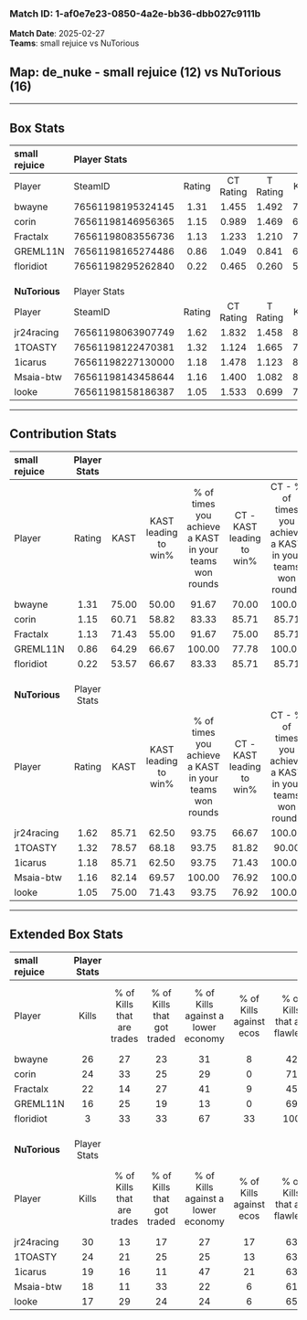### Match ID: 1-af0e7e23-0850-4a2e-bb36-dbb027c9111b  
**Match Date**: 2025-02-27  
**Teams**: small rejuice vs NuTorious  

## **Map**: de_nuke - small rejuice (12) vs NuTorious (16)  
---  

## Box Stats  

| **small rejuice** | Player Stats      |        |           |          |       |       |       |         |        |      |     |
| :- | :- | :-: | :-: | :-: | :-: | :-: | :-: | :-: | :-: | :-: | :-: |
| Player            | SteamID           | Rating | CT Rating | T Rating | KAST  |  ADR  | Kills | Assists | Deaths | K/D  | HS% |
| bwayne            | 76561198195324145 |  1.31  |   1.455   |  1.492   | 75.00 | 96.1  |  26   |    4    |   22   | 1.18 | 53  |
| corin             | 76561198146956365 |  1.15  |   0.989   |  1.469   | 60.71 | 90.5  |  24   |    3    |   21   | 1.14 | 70  |
| Fractalx          | 76561198083556736 |  1.13  |   1.233   |  1.210   | 71.43 | 86.4  |  22   |    4    |   22   | 1.00 | 68  |
| GREML11N          | 76561198165274486 |  0.86  |   1.049   |  0.841   | 64.29 | 71.0  |  16   |    7    |   22   | 0.73 | 62  |
| floridiot         | 76561198295262840 |  0.22  |   0.465   |  0.260   | 53.57 | 22.8  |   3   |    6    |   22   | 0.14 | 33  |
|                   |                   |        |           |          |       |       |       |         |        |      |     |
|                   |                   |        |           |          |       |       |       |         |        |      |     |
|                   |                   |        |           |          |       |       |       |         |        |      |     |
| **NuTorious**     | Player Stats      |        |           |          |       |       |       |         |        |      |     |
| Player            | SteamID           | Rating | CT Rating | T Rating | KAST  |  ADR  | Kills | Assists | Deaths | K/D  | HS% |
| jr24racing        | 76561198063907749 |  1.62  |   1.832   |  1.458   | 85.71 | 112.8 |  30   |    7    |   20   | 1.50 | 53  |
| 1TOASTY           | 76561198122470381 |  1.32  |   1.124   |  1.665   | 78.57 | 85.8  |  24   |    8    |   19   | 1.26 | 25  |
| 1icarus           | 76561198227130000 |  1.18  |   1.478   |  1.123   | 85.71 | 63.1  |  19   |    7    |   17   | 1.12 | 47  |
| Msaia-btw         | 76561198143458644 |  1.16  |   1.400   |  1.082   | 82.14 | 68.6  |  18   |    9    |   16   | 1.13 | 55  |
| looke             | 76561198158186387 |  1.05  |   1.533   |  0.699   | 75.00 | 81.8  |  17   |   10    |   20   | 0.85 | 35  |
---  

## Contribution Stats  

| **small rejuice** | Player Stats |       |                      |                                                        |                           |                                                             |                          |                                                            |
| :- | :-: | :-: | :-: | :-: | :-: | :-: | :-: | :-: |
| Player            |    Rating    | KAST  | KAST leading to win% | % of times you achieve a KAST in your teams won rounds | CT - KAST leading to win% | CT - % of times you achieve a KAST in your teams won rounds | T - KAST leading to win% | T - % of times you achieve a KAST in your teams won rounds |
| bwayne            |     1.31     | 75.00 |        50.00         |                         91.67                          |           70.00           |                           100.00                            |          33.33           |                           80.00                            |
| corin             |     1.15     | 60.71 |        58.82         |                         83.33                          |           85.71           |                            85.71                            |          40.00           |                           80.00                            |
| Fractalx          |     1.13     | 71.43 |        55.00         |                         91.67                          |           75.00           |                            85.71                            |          41.67           |                           100.00                           |
| GREML11N          |     0.86     | 64.29 |        66.67         |                         100.00                         |           77.78           |                           100.00                            |          55.56           |                           100.00                           |
| floridiot         |     0.22     | 53.57 |        66.67         |                         83.33                          |           85.71           |                            85.71                            |          50.00           |                           80.00                            |
|                   |              |       |                      |                                                        |                           |                                                             |                          |                                                            |
|                   |              |       |                      |                                                        |                           |                                                             |                          |                                                            |
|                   |              |       |                      |                                                        |                           |                                                             |                          |                                                            |
| **NuTorious**     | Player Stats |       |                      |                                                        |                           |                                                             |                          |                                                            |
| Player            |    Rating    | KAST  | KAST leading to win% | % of times you achieve a KAST in your teams won rounds | CT - KAST leading to win% | CT - % of times you achieve a KAST in your teams won rounds | T - KAST leading to win% | T - % of times you achieve a KAST in your teams won rounds |
| jr24racing        |     1.62     | 85.71 |        62.50         |                         93.75                          |           66.67           |                           100.00                            |          55.56           |                           83.33                            |
| 1TOASTY           |     1.32     | 78.57 |        68.18         |                         93.75                          |           81.82           |                            90.00                            |          54.55           |                           100.00                           |
| 1icarus           |     1.18     | 85.71 |        62.50         |                         93.75                          |           71.43           |                           100.00                            |          50.00           |                           83.33                            |
| Msaia-btw         |     1.16     | 82.14 |        69.57         |                         100.00                         |           76.92           |                           100.00                            |          60.00           |                           100.00                           |
| looke             |     1.05     | 75.00 |        71.43         |                         93.75                          |           76.92           |                           100.00                            |          62.50           |                           83.33                            |
---  

## Extended Box Stats  

| **small rejuice** | Player Stats |                            |                            |                                    |                         |                              |                                 |        |                             |                                     |                          |                               |                            |
| :- | :-: | :-: | :-: | :-: | :-: | :-: | :-: | :-: | :-: | :-: | :-: | :-: | :-: |
| Player            |    Kills     | % of Kills that are trades | % of Kills that got traded | % of Kills against a lower economy | % of Kills against ecos | % of Kills that are flawless | % of Kills that are close duels | Deaths | % of Deaths that get traded | % of Deaths against a lower economy | % of Deaths against ecos | % of Deaths that are flawless | % of Deaths that are close |
| bwayne            |      26      |             27             |             23             |                 31                 |            8            |              42              |               15                |   22   |             32              |                 14                  |            0             |              50               |             9              |
| corin             |      24      |             33             |             25             |                 29                 |            0            |              71              |                0                |   21   |             10              |                 14                  |            0             |              57               |             5              |
| Fractalx          |      22      |             14             |             27             |                 41                 |            9            |              45              |                5                |   22   |             18              |                 23                  |            5             |              73               |             0              |
| GREML11N          |      16      |             25             |             19             |                 13                 |            0            |              69              |                6                |   22   |             18              |                 14                  |            5             |              64               |             0              |
| floridiot         |      3       |             33             |             33             |                 67                 |           33            |             100              |                0                |   22   |             32              |                 14                  |            5             |              73               |             0              |
|                   |              |                            |                            |                                    |                         |                              |                                 |        |                             |                                     |                          |                               |                            |
|                   |              |                            |                            |                                    |                         |                              |                                 |        |                             |                                     |                          |                               |                            |
|                   |              |                            |                            |                                    |                         |                              |                                 |        |                             |                                     |                          |                               |                            |
| **NuTorious**     | Player Stats |                            |                            |                                    |                         |                              |                                 |        |                             |                                     |                          |                               |                            |
| Player            |    Kills     | % of Kills that are trades | % of Kills that got traded | % of Kills against a lower economy | % of Kills against ecos | % of Kills that are flawless | % of Kills that are close duels | Deaths | % of Deaths that get traded | % of Deaths against a lower economy | % of Deaths against ecos | % of Deaths that are flawless | % of Deaths that are close |
| jr24racing        |      30      |             13             |             17             |                 27                 |           17            |              63              |                3                |   20   |             10              |                 35                  |            15            |              60               |             10             |
| 1TOASTY           |      24      |             21             |             25             |                 25                 |           13            |              63              |                4                |   19   |             16              |                 21                  |            11            |              53               |             0              |
| 1icarus           |      19      |             16             |             11             |                 47                 |           21            |              63              |                0                |   17   |             41              |                 12                  |            6             |              53               |             0              |
| Msaia-btw         |      18      |             11             |             33             |                 22                 |            6            |              61              |                0                |   16   |             25              |                  6                  |            0             |              56               |             0              |
| looke             |      17      |             29             |             24             |                 24                 |            6            |              65              |                6                |   20   |             25              |                 15                  |            0             |              55               |             20             |
